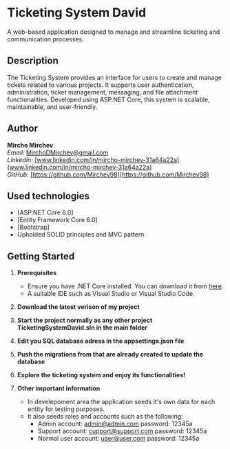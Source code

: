# Ticketing System David

A web-based application designed to manage and streamline ticketing and communication processes.

## Description

The Ticketing System provides an interface for users to create and manage tickets related to various projects. It supports user authentication, administration, ticket management, messaging, and file attachment functionalities. Developed using ASP.NET Core, this system is scalable, maintainable, and user-friendly.

## Author

**Mircho Mirchev**  
_Email:_ [MirchoDMirchev@gmail.com](mailto:MirchoDMirchev@gmail.com)  
_LinkedIn:_ [www.linkedin.com/in/mircho-mirchev-31a64a22a](www.linkedin.com/in/mircho-mirchev-31a64a22a)  
_GitHub:_ [https://github.com/Mirchev98](https://github.com/Mirchev98)

## Used technologies
* [ASP.NET Core 6.0]
* [Entity Framework Core 6.0]
* [Bootstrap]
* Upholded SOLID principles and MVC pattern

## Getting Started

1. **Prerequisites**  
    - Ensure you have .NET Core installed. You can download it from [here](https://dotnet.microsoft.com/download/dotnet).
    - A suitable IDE such as Visual Studio or Visual Studio Code.

2. **Download the latest verison of my project**

3. **Start the project normally as any other project TicketingSystemDavid.sln in the main folder**

4. **Edit you SQL database adress in the appsettings.json file**

5. **Push the migrations from that are already created to update the database**

6. **Explore the ticketing system and enjoy its functionalities!**

7. **Other important information**
   * In develepoment area the application seeds it's own data for each entity for testing purposes.
   * It also seeds roles and accounts such as the following:
     * Admin account: аdmin@admin.com  password: 12345a
     * Support account: сupport@support.com password: 12345a
     * Normal user account: user@user.com password: 12345a
